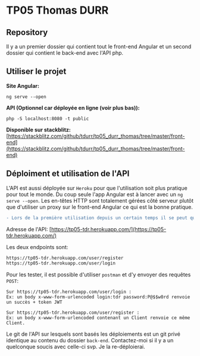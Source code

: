 # TP05 Thomas DURR

## Repository
Il y a un premier dossier qui contient tout le front-end Angular et un second dossier qui contient le back-end avec l'API php.

## Utiliser le projet
**Site Angular:**
```
ng serve --open
```

**API (Optionnel car déployée en ligne (voir plus bas)):**
```
php -S localhost:8080 -t public
```

**Disponible sur stackblitz:**
[https://stackblitz.com/github/tdurr/tp05_durr_thomas/tree/master/front-end](https://stackblitz.com/github/tdurr/tp05_durr_thomas/tree/master/front-end)

## Déploiment et utilisation de l'API
L'API est aussi déployée sur `Heroku` pour que l'utilisation soit plus pratique pour tout le monde. Du coup seule l'app Angular est à lancer avec un `ng serve --open`. Les en-têtes HTTP sont totalement gérées côté serveur plutôt que d'utiliser un proxy sur le front-end Angular ce qui est la bonne pratique.

```diff
- Lors de la première utilisation depuis un certain temps il se peut qu'il faille patienter quelques secondes avant d'avoir une réponse de l'API car elle se met en "sommeil" après une longue inactivité.
```

Adresse de l'API: [https://tp05-tdr.herokuapp.com/](https://tp05-tdr.herokuapp.com/)

Les deux endpoints sont:
```bash
https://tp05-tdr.herokuapp.com/user/register
https://tp05-tdr.herokuapp.com/user/login
```

Pour les tester, il est possible d'utiliser `postman` et d'y envoyer des requêtes `POST`:
```
Sur https://tp05-tdr.herokuapp.com/user/login :
Ex: un body x-www-form-urlencoded login:tdr password:P@$$w0rd renvoie un succès + token JWT

Sur https://tp05-tdr.herokuapp.com/user/register :
Ex: un body x-www-form-urlencoded contenant un Client renvoie ce même Client.
```

Le git de l'API sur lesquels sont basés les déploiements est un git privé identique au contenu du dossier `back-end`. Contactez-moi si il y a un quelconque soucis avec celle-ci svp. Je la re-déploierai.